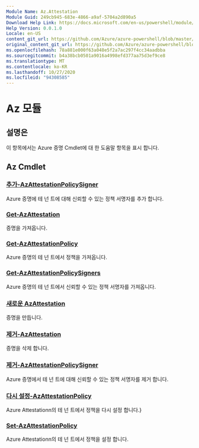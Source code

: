 ```yaml
---
Module Name: Az.Attestation
Module Guid: 249cb945-683e-4866-a9af-5704a2d890a5
Download Help Link: https://docs.microsoft.com/en-us/powershell/module/az.attestation
Help Version: 0.0.1.0
Locale: en-US
content_git_url: https://github.com/Azure/azure-powershell/blob/master/src/Attestation/Attestation/help/Az.Attestation.md
original_content_git_url: https://github.com/Azure/azure-powershell/blob/master/src/Attestation/Attestation/help/Az.Attestation.md
ms.openlocfilehash: 78a881e000f63a048e5f2a7ac297f4cc34aadbba
ms.sourcegitcommit: b4a38bcb0501a9016a4998efd377aa75d3ef9ce8
ms.translationtype: MT
ms.contentlocale: ko-KR
ms.lasthandoff: 10/27/2020
ms.locfileid: "94308585"
---
```

# Az 모듈
## 설명은
이 항목에서는 Azure 증명 Cmdlet에 대 한 도움말 항목을 표시 합니다.

## Az Cmdlet
### [추가-AzAttestationPolicySigner](Add-AzAttestationPolicySigner.md)
Azure 증명에 테 넌 트에 대해 신뢰할 수 있는 정책 서명자를 추가 합니다.

### [Get-AzAttestation](Get-AzAttestation.md)
증명을 가져옵니다.

### [Get-AzAttestationPolicy](Get-AzAttestationPolicy.md)
Azure 증명의 테 넌 트에서 정책을 가져옵니다.

### [Get-AzAttestationPolicySigners](Get-AzAttestationPolicySigners.md)
Azure 증명의 테 넌 트에서 신뢰할 수 있는 정책 서명자를 가져옵니다.

### [새로운 AzAttestation](New-AzAttestation.md)
증명을 만듭니다.

### [제거-AzAttestation](Remove-AzAttestation.md)
증명을 삭제 합니다.

### [제거-AzAttestationPolicySigner](Remove-AzAttestationPolicySigner.md)
Azure 증명에서 테 넌 트에 대해 신뢰할 수 있는 정책 서명자를 제거 합니다.

### [다시 설정-AzAttestationPolicy](Reset-AzAttestationPolicy.md)
Azure Attestationn의 테 넌 트에서 정책을 다시 설정 합니다.}

### [Set-AzAttestationPolicy](Set-AzAttestationPolicy.md)
Azure Attestationn의 테 넌 트에서 정책을 설정 합니다.

